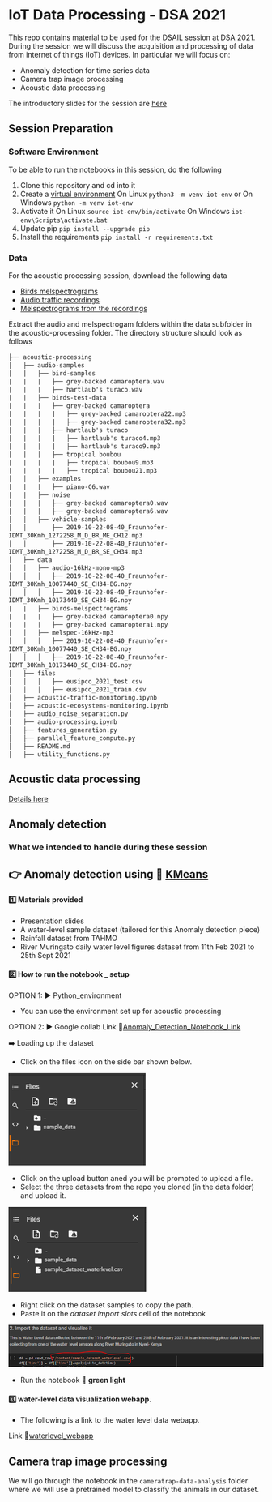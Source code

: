 # IoT Data Processing - DSA 2021

This repo contains material to be used for the DSAIL session at DSA 2021. During the session we will discuss the acquisition and processing of data from internet of things (IoT) devices. In particular we will focus on:
* Anomaly detection for time series data
* Camera trap image processing
* Acoustic data processing

The introductory slides for the session are [here](https://docs.google.com/presentation/d/1YEe4n4gkYo-EjgHpaq--zeufmJvlE1FsUclJfDsqnqU/edit?usp=sharing)

## Session Preparation

### Software Environment
 To be able to run the notebooks in this session, do the following

1. Clone this repository and cd into it
1. Create a [virtual environment](https://docs.python.org/3/tutorial/venv.html)
On Linux `python3 -m venv iot-env` or On Windows `python -m venv iot-env`
1. Activate it
On Linux
`source iot-env/bin/activate`
On Windows
`iot-env\Scripts\activate.bat`
1. Update pip `pip install --upgrade pip`
1. Install the requirements
`pip install -r requirements.txt`


### Data
For the acoustic processing session, download the following data
* [Birds melspectrograms](https://drive.google.com/file/d/1BATJ6R6yTpEArAdD61l9i7u1WiTvf5cg/view?usp=sharing)
* [Audio traffic recordings](https://drive.google.com/file/d/1-wvwEL766FvvpgJYi_adrxAyu2rHW77A/view?usp=sharing)
* [Melspectrograms from the recordings](https://drive.google.com/file/d/1ibw9jKKqx8lDWEPyOEIGqmJkXqMkvew1/view?usp=sharing)

Extract the audio and melspectrogam folders within the data subfolder in the acoustic-processing folder. The directory structure should look as follows
```
├── acoustic-processing
│   ├── audio-samples
|   |   ├── bird-samples
|   |   |   ├── grey-backed camaroptera.wav
|   |   |   ├── hartlaub's turaco.wav
|   |   ├── birds-test-data
|   |   |   ├── grey-backed camaroptera
|   |   |   |   ├── grey-backed camaroptera22.mp3
|   |   |   |   ├── grey-backed camaroptera32.mp3
|   |   |   ├── hartlaub's turaco
|   |   |   |   ├── hartlaub's turaco4.mp3
|   |   |   |   ├── hartlaub's turaco9.mp3
|   |   |   ├── tropical boubou
|   |   |   |   ├── tropical boubou9.mp3
|   |   |   |   ├── tropical boubou21.mp3
│   │   ├── examples
|   |   |   ├── piano-C6.wav
|   |   ├── noise
|   |   |   ├── grey-backed camaroptera0.wav
|   |   |   ├── grey-backed camaroptera6.wav
│   │   ├── vehicle-samples
│   │       ├── 2019-10-22-08-40_Fraunhofer-IDMT_30Kmh_1272258_M_D_BR_ME_CH12.mp3
│   │       ├── 2019-10-22-08-40_Fraunhofer-IDMT_30Kmh_1272258_M_D_BR_SE_CH34.mp3
│   ├── data
│   │   ├── audio-16kHz-mono-mp3
│   │   │   ├── 2019-10-22-08-40_Fraunhofer-IDMT_30Kmh_10077440_SE_CH34-BG.npy
│   │   │   ├── 2019-10-22-08-40_Fraunhofer-IDMT_30Kmh_10173440_SE_CH34-BG.npy
|   |   ├── birds-melspectrograms
|   |   |   ├── grey-backed camaroptera0.npy
|   |   |   ├── grey-backed camaroptera1.npy
│   │   ├── melspec-16kHz-mp3
│   │   │   ├── 2019-10-22-08-40_Fraunhofer-IDMT_30Kmh_10077440_SE_CH34-BG.npy
│   │   │   ├── 2019-10-22-08-40_Fraunhofer-IDMT_30Kmh_10173440_SE_CH34-BG.npy
│   ├── files
│   │   │   ├── eusipco_2021_test.csv
│   │   │   ├── eusipco_2021_train.csv
│   ├── acoustic-traffic-monitoring.ipynb
│   ├── acoustic-ecosystems-monitoring.ipynb
│   ├── audio_noise_separation.py
│   ├── audio-processing.ipynb
│   ├── features_generation.py
│   ├── parallel_feature_compute.py
│   ├── README.md
│   ├── utility_functions.py
```
## Acoustic data processing
[Details here](acoustic-processing/)

## Anomaly detection

### What we intended to handle during these session

## :point_right: Anomaly detection using :link: [KMeans](https://scikit-learn.org/stable/modules/generated/sklearn.cluster.KMeans.html)

#### :one: Materials provided
- Presentation slides
- A water-level sample dataset (tailored for this Anomaly detection piece)
- Rainfall dataset from TAHMO
- River Muringato daily water level figures dataset from 11th Feb 2021 to 25th Sept 2021

#### :two: How to run the notebook _ setup

OPTION 1: :arrow_forward: Python_environment
- You can use the environment set up for acoustic processing

OPTION 2: :arrow_forward: Google collab
Link :link:[Anomaly_Detection_Notebook_Link](https://colab.research.google.com/drive/1bwZrGOH0iHLxnymcJF7hNrlXdFgVsi1Q?usp=sharing)

:arrow_right: Loading up the dataset

- Click on the files icon on the side bar shown below.

![cover page image](/anomaly-detection/assets/img/file1.PNG)

- Click on the upload button aned you will be prompted to upload a file.
- Select the three datasets from the repo you cloned (in the data folder) and upload it.

![cover page image](/anomaly-detection/assets/img/file2.PNG)

- Right click on the dataset samples to copy the path.
- Paste it on the *dataset import slots* cell of the notebook

![cover page image](/anomaly-detection/assets/img/file3.PNG)

- Run the notebook :battery: **green light**

#### :three: water-level data visualization webapp.
- The following is a link to the water level data webapp.

Link :link:[waterlevel_webapp](https://water-monitoring-258811.wl.r.appspot.com)

## Camera trap image processing
We will go through the notebook in the `cameratrap-data-analysis` folder where we will use a pretrained model to classify the animals in our dataset.
